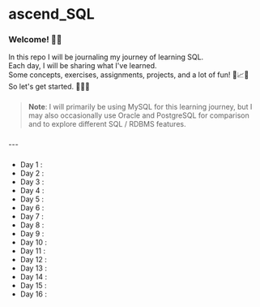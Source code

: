 # ascend_SQL

### Welcome! 🙏👋<br>
In this repo I will be journaling my journey of learning SQL.<br>
Each day, I will be sharing what I've learned.<br>
Some concepts, exercises, assignments, projects, and a lot of fun! 🎉📈🔥<br>
So let's get started. 🚀🚀🚀<br>

###
> **Note**: I will primarily be using MySQL for this learning journey, but I may also occasionally use Oracle and PostgreSQL for comparison and to explore different SQL / RDBMS features.
###

---<br>
###

- Day 1   :  
- Day 2   :  
- Day 3   :  
- Day 4   :  
- Day 5   :  
- Day 6   :  
- Day 7   :  
- Day 8   :  
- Day 9   :  
- Day 10  :  
- Day 11  :  
- Day 12  :  
- Day 13  :  
- Day 14  :  
- Day 15  :  
- Day 16  :  
